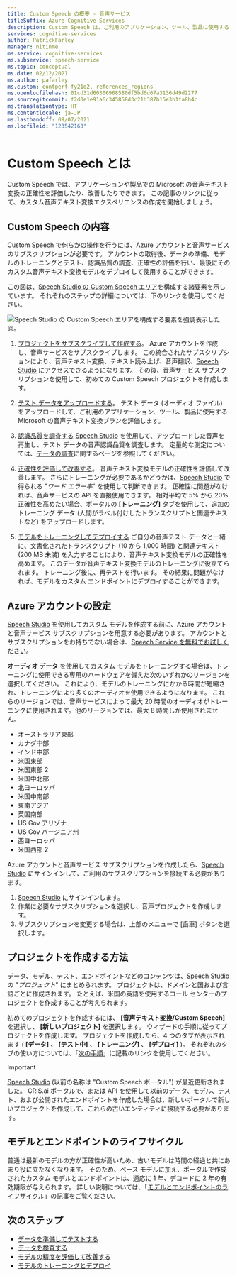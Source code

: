 ```yaml
---
title: Custom Speech の概要 - 音声サービス
titleSuffix: Azure Cognitive Services
description: Custom Speech は、ご利用のアプリケーション、ツール、製品に使用する Microsoft の音声テキスト変換の正確性を評価して改善することのできる一連のオンライン ツールです。
services: cognitive-services
author: PatrickFarley
manager: nitinme
ms.service: cognitive-services
ms.subservice: speech-service
ms.topic: conceptual
ms.date: 02/12/2021
ms.author: pafarley
ms.custom: contperf-fy21q2, references_regions
ms.openlocfilehash: 01cd31d60306968580df5bd6d67a3136d49d2277
ms.sourcegitcommit: f2d0e1e91a6c345858d3c21b387b15e3b1fa8b4c
ms.translationtype: HT
ms.contentlocale: ja-JP
ms.lasthandoff: 09/07/2021
ms.locfileid: "123542163"
---
```

# <a name="what-is-custom-speech"></a>Custom Speech とは

Custom Speech では、アプリケーションや製品での Microsoft の音声テキスト変換の正確性を評価したり、改善したりできます。 この記事のリンクに従って、カスタム音声テキスト変換エクスペリエンスの作成を開始しましょう。

## <a name="whats-in-custom-speech"></a>Custom Speech の内容

Custom Speech で何らかの操作を行うには、Azure アカウントと音声サービスのサブスクリプションが必要です。 アカウントの取得後、データの準備、モデルのトレーニングとテスト、認識品質の調査、正確性の評価を行い、最後にそのカスタム音声テキスト変換モデルをデプロイして使用することができます。

この図は、[Speech Studio の Custom Speech エリア](https://aka.ms/speechstudio/customspeech)を構成する諸要素を示しています。 それぞれのステップの詳細については、下のリンクを使用してください。

![Speech Studio の Custom Speech エリアを構成する要素を強調表示した図。](./media/custom-speech/custom-speech-overview.png)

1. [プロジェクトをサブスクライブして作成する](#set-up-your-azure-account)。 Azure アカウントを作成し、音声サービスをサブスクライブします。 この統合されたサブスクリプションにより、音声テキスト変換、テキスト読み上げ、音声翻訳、[Speech Studio](https://speech.microsoft.com/customspeech) にアクセスできるようになります。 その後、音声サービス サブスクリプションを使用して、初めての Custom Speech プロジェクトを作成します。

1. [テスト データをアップロードする](./how-to-custom-speech-test-and-train.md)。 テスト データ (オーディオ ファイル) をアップロードして、ご利用のアプリケーション、ツール、製品に使用する Microsoft の音声テキスト変換プランを評価します。

1. [認識品質を調査する](how-to-custom-speech-inspect-data.md) [Speech Studio](https://speech.microsoft.com/customspeech) を使用して、アップロードした音声を再生し、テスト データの音声認識品質を調査します。 定量的な測定については、[データの調査](how-to-custom-speech-inspect-data.md)に関するページを参照してください。

1. [正確性を評価して改善する](how-to-custom-speech-evaluate-data.md)。 音声テキスト変換モデルの正確性を評価して改善します。 さらにトレーニングが必要であるかどうかは、[Speech Studio](https://speech.microsoft.com/customspeech) で得られる "*ワード エラー率*" を使用して判断できます。 正確性に問題がなければ、音声サービスの API を直接使用できます。 相対平均で 5% から 20% 正確性を高めたい場合、ポータルの **[トレーニング]** タブを使用して、追加のトレーニング データ (人間がラベル付けしたトランスクリプトと関連テキストなど) をアップロードします。

1. [モデルをトレーニングしてデプロイする](how-to-custom-speech-train-model.md) ご自分の音声テスト データと一緒に、文書化されたトランスクリプト (10 から 1,000 時間) と関連テキスト (200 MB 未満) を入力することにより、音声テキスト変換モデルの正確性を高めます。 このデータが音声テキスト変換モデルのトレーニングに役立てられます。 トレーニング後に、再テストを行います。 その結果に問題がなければ、モデルをカスタム エンドポイントにデプロイすることができます。

## <a name="set-up-your-azure-account"></a>Azure アカウントの設定

[Speech Studio](https://speech.microsoft.com/customspeech) を使用してカスタム モデルを作成する前に、Azure アカウントと音声サービス サブスクリプションを用意する必要があります。 アカウントとサブスクリプションをお持ちでない場合は、[Speech Service を無料でお試しください](overview.md#try-the-speech-service-for-free)。

**オーディオ データ** を使用してカスタム モデルをトレーニングする場合は、トレーニングに使用できる専用のハードウェアを備えた次のいずれかのリージョンを選択してください。 これにより、モデルのトレーニングにかかる時間が短縮され、トレーニングにより多くのオーディオを使用できるようになります。 これらのリージョンでは、音声サービスによって最大 20 時間のオーディオがトレーニングに使用されます。他のリージョンでは、最大 8 時間しか使用されません。

* オーストラリア東部
* カナダ中部
* インド中部
* 米国東部
* 米国東部 2
* 米国中北部
* 北ヨーロッパ
* 米国中南部
* 東南アジア
* 英国南部
* US Gov アリゾナ
* US Gov バージニア州
* 西ヨーロッパ
* 米国西部 2

Azure アカウントと音声サービス サブスクリプションを作成したら、[Speech Studio](https://speech.microsoft.com/customspeech) にサインインして、ご利用のサブスクリプションを接続する必要があります。

1. [Speech Studio](https://aka.ms/custom-speech) にサインインします。
1. 作業に必要なサブスクリプションを選択し、音声プロジェクトを作成します。
1. サブスクリプションを変更する場合は、上部のメニューで [歯車] ボタンを選択します。

## <a name="how-to-create-a-project"></a>プロジェクトを作成する方法

データ、モデル、テスト、エンドポイントなどのコンテンツは、[Speech Studio](https://speech.microsoft.com/customspeech) の "*プロジェクト*" にまとめられます。 プロジェクトは、ドメインと国および言語ごとに作成されます。 たとえば、米国の英語を使用するコール センターのプロジェクトを作成することが考えられます。

初めてのプロジェクトを作成するには、 **[音声テキスト変換/Custom Speech]** を選択し、 **[新しいプロジェクト]** を選択します。 ウィザードの手順に従ってプロジェクトを作成します。 プロジェクトを作成したら、4 つのタブが表示されます ( **[データ]** 、 **[テスト中]** 、 **[トレーニング]** 、 **[デプロイ]** )。 それぞれのタブの使い方については、「[次の手順](#next-steps)」に記載のリンクを使用してください。

> [!IMPORTANT]
> [Speech Studio](https://aka.ms/custom-speech) (以前の名称は "Custom Speech ポータル") が最近更新されました。 CRIS.ai ポータルで、または API を使用して以前のデータ、モデル、テスト、および公開されたエンドポイントを作成した場合は、新しいポータルで新しいプロジェクトを作成して、これらの古いエンティティに接続する必要があります。

## <a name="model-and-endpoint-lifecycle"></a>モデルとエンドポイントのライフサイクル

普通は最新のモデルの方が正確性が高いため、古いモデルは時間の経過と共にあまり役に立たなくなります。 そのため、ベース モデルに加え、ポータルで作成されたカスタム モデルとエンドポイントは、適応に 1 年、デコードに 2 年の有効期限が与えられます。 詳しい説明については、「[モデルとエンドポイントのライフサイクル](./how-to-custom-speech-model-and-endpoint-lifecycle.md)」の記事をご覧ください。

## <a name="next-steps"></a>次のステップ

* [データを準備してテストする](./how-to-custom-speech-test-and-train.md)
* [データを検査する](how-to-custom-speech-inspect-data.md)
* [モデルの精度を評価して改善する](how-to-custom-speech-evaluate-data.md)
* [モデルのトレーニングとデプロイ](how-to-custom-speech-train-model.md)
